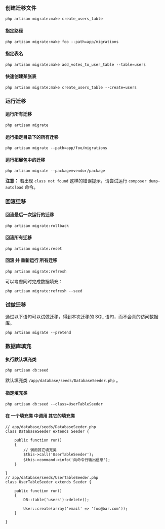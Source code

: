 ### 创建迁移文件

    php artisan migrate:make create_users_table

#### 指定路径

    php artisan migrate:make foo --path=app/migrations

#### 指定表名

    php artisan migrate:make add_votes_to_user_table --table=users

#### 快速创建某张表

    php artisan migrate:make create_users_table --create=users

### 运行迁移

#### 运行所有迁移

    php artisan migrate

#### 运行指定目录下的所有迁移

    php artisan migrate --path=app/foo/migrations

#### 运行拓展包中的迁移

    php artisan migrate --package=vendor/package

**注意：** 若出现 `class not found` 这样的错误提示，请尝试运行 `composer dump-autoload` 命令。

### 回滚迁移

#### 回滚最后一次运行的迁移

    php artisan migrate:rollback

#### 回滚所有迁移

    php artisan migrate:reset

#### 回滚 并 重新运行 所有迁移

    php artisan migrate:refresh

可以考虑同时完成数据填充：

    php artisan migrate:refresh --seed

### 试做迁移

通过以下语句可以试做迁移，得到本次迁移的 SQL 语句，而不会真的访问数据库。

    php artisan migrate --pretend

### 数据库填充

#### 执行默认填充类

    php artisan db:seed

默认填充类 `/app/database/seeds/DatabaseSeeder.php` 。

#### 指定填充类

    php artisan db:seed --class=UserTableSeeder

#### 在 一个填充类 中调用 其它的填充类

    // app/database/seeds/DatabaseSeeder.php
    class DatabaseSeeder extends Seeder {
    
        public function run()
        {
            // 调用其它填充类
            $this->call('UserTableSeeder');
            $this->command->info('向命令行输出信息');
        }
    
    }
    // app/database/seeds/UserTableSeeder.php
    class UserTableSeeder extends Seeder {
    
        public function run()
        {
            DB::table('users')->delete();
    
            User::create(array('email' => 'foo@bar.com'));
        }
    
    }

